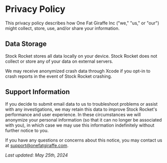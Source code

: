 # Privacy Policy

This privacy policy describes how One Fat Giraffe Inc ("we," "us," or "our") might collect, store, use, and/or share your information.

## Data Storage

Stock Rocket stores all data locally on your device. Stock Rocket does not collect or store any of your data on external servers.

We may receive anonymized crash data through Xcode if you opt-in to crash reports in the event of Stock Rocket crashing.

## Support Information

If you decide to submit email data to us to troubleshoot problems or assist with any investigations, we may retain this data to improve Stock Rocket's performance and user experience. In these circumstances we will anonymize your personal information (so that it can no longer be associated with you), in which case we may use this information indefinitely without further notice to you.


If you have any questions or concerns about this notice, you may contact us at support@onefatgiraffe.com.

_Last updated: May 25th, 2024_
